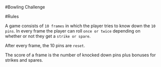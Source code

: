 #Bowling Challenge

#Rules

A game consists of ```10 frames``` in which the player tries to know down the ```10 pins```. In every frame the player can roll ```once or twice``` depending on whether or not they get a ```strike or spare```.  

After every frame, the 10 pins are ```reset```.

The score of a frame is the number of knocked down pins plus bonuses for strikes and spares.

